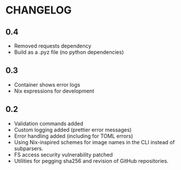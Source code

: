 # CHANGELOG

## 0.4

- Removed requests dependency
- Build as a .pyz file (no python dependencies)

## 0.3

- Container shows error logs
- Nix expressions for development

## 0.2

- Validation commands added
- Custom logging added (prettier error messages)
- Error handling added (including for TOML errors)
- Using Nix-inspired schemes for image names in the CLI instead of subparsers.
- FS access security vulnerability patched
- Utilities for pegging sha256 and revision of GitHub repositories.

